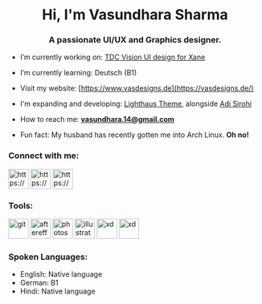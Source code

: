 <h1 align="center">Hi, I'm Vasundhara Sharma</h1>
<h3 align="center">A passionate UI/UX and Graphics designer.</h3>

- I’m currently working on: [TDC Vision UI design for Xane](https://xane.ai/)

- I’m currently learning: Deutsch (B1)

- Visit my website: [https://www.vasdesigns.de](https://vasdesigns.de/)

- I'm expanding and developing: [Lighthaus Theme](https://github.com/lighthaus-theme), alongside [Adi Sirohi](https://github.com/Brutuski)

- How to reach me: **vasundhara.14@gmail.com**

- Fun fact: My husband has recently gotten me into Arch Linux. **Oh no!**

<p align="left">
<h3 align="left">Connect with me:</h3>
<a href="https://www.instagram.com/vasundhasauras/" target="blank"><img align="center" src="https://raw.githubusercontent.com/detain/svg-logos/780f25886640cef088af994181646db2f6b1a3f8/svg/instagram-2-1.svg" alt="https://www.instagram.com/vasundhasauras/" height="40" width="40"/></a>
<a href="https://www.behance.net/vasundhsharma" target="blank"><img align="center" src="https://raw.githubusercontent.com/detain/svg-logos/780f25886640cef088af994181646db2f6b1a3f8/svg/behance-1.svg" alt="https://www.behance.net/vasundhsharma" height="40" width="40"/></a>
<a href="https://keybase.io/vas_sharma" target="blank"><img align="center" src="https://www.vectorlogo.zone/logos/keybase/keybase-icon.svg" alt="https://keybase.io/vas_sharma" height="40" width="40"/></a>
</p>

<h3 align="left">Tools:</h3>
<p align="left">  
<a href="https://git-scm.com/" target="_blank"> <img src="https://www.vectorlogo.zone/logos/git-scm/git-scm-icon.svg" alt="git" width="40" height="40"/></a> 
<a href="https://www.adobe.com/products/aftereffects.html" target="_blank"> <img src="https://raw.githubusercontent.com/rdimascio/icons/932c4cf6c9e2031abeca1c164baa0f76785c16fe/icons/aftereffects.svg"alt="aftereffects" width="40" height="40"/></a> 
<a href="https://www.photoshop.com/en" target="_blank"> <img src="https://raw.githubusercontent.com/rdimascio/icons/932c4cf6c9e2031abeca1c164baa0f76785c16fe/icons/color/photoshop.svg"alt="photoshop" width="40" height="40"/></a> 
<a href="https://www.adobe.com/in/products/illustrator.html" target="_blank"> <img src="https://www.vectorlogo.zone/logos/adobe_illustrator/adobe_illustrator-icon.svg" alt="illustrator" width="40" height="40"/></a>
<a href="https://www.adobe.com/products/xd.html" target="_blank"> <img src="https://cdn.worldvectorlogo.com/logos/adobe-xd.svg" alt="xd" width="40" height="40"/></a> 
<a href="https://www.adobe.com/in/products/indesign.html" target="_blank"> <img src="https://raw.githubusercontent.com/rdimascio/icons/932c4cf6c9e2031abeca1c164baa0f76785c16fe/icons/color/indesign.svg" alt="xd" width="40" height="40"/></a></p>

<h3 align="left">Spoken Languages:</h3>

- English: Native language
- German: B1
- Hindi: Native language
